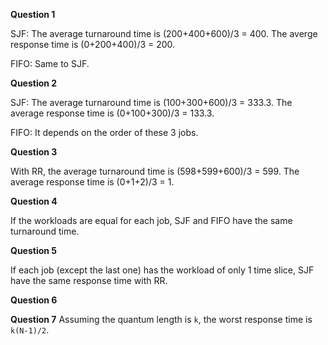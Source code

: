 **Question 1**

SJF: The average turnaround time is (200+400+600)/3 = 400. The averge response time is (0+200+400)/3 = 200.

FIFO: Same to SJF.

**Question 2**

SJF: The average turnaround time is (100+300+600)/3 = 333.3. The average response time is (0+100+300)/3 = 133.3.

FIFO: It depends on the order of these 3 jobs.

**Question 3**

With RR, the average turnaround time is (598+599+600)/3 = 599. The average response time is (0+1+2)/3 = 1.

**Question 4**

If the workloads are equal for each job, SJF and FIFO have the same turnaround time.

**Question 5**

If each job (except the last one) has the workload of only 1 time slice, SJF have the same response time with RR.

**Question 6**

**Question 7**
Assuming the quantum length is `k`, the worst response time is `k(N-1)/2`.